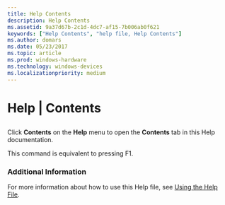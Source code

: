```yaml
---
title: Help Contents
description: Help Contents
ms.assetid: 9a37d67b-2c1d-4dc7-af15-7b006ab0f621
keywords: ["Help Contents", "help file, Help Contents"]
ms.author: domars
ms.date: 05/23/2017
ms.topic: article
ms.prod: windows-hardware
ms.technology: windows-devices
ms.localizationpriority: medium
---
```


# Help | Contents


## <span id="ddk_help_contents_dbg"></span><span id="DDK_HELP_CONTENTS_DBG"></span>


Click **Contents** on the **Help** menu to open the **Contents** tab in this Help documentation.

This command is equivalent to pressing F1.

### <span id="additional_information"></span><span id="ADDITIONAL_INFORMATION"></span>Additional Information

For more information about how to use this Help file, see [Using the Help File](using-the-help-documentation.md).

 

 





